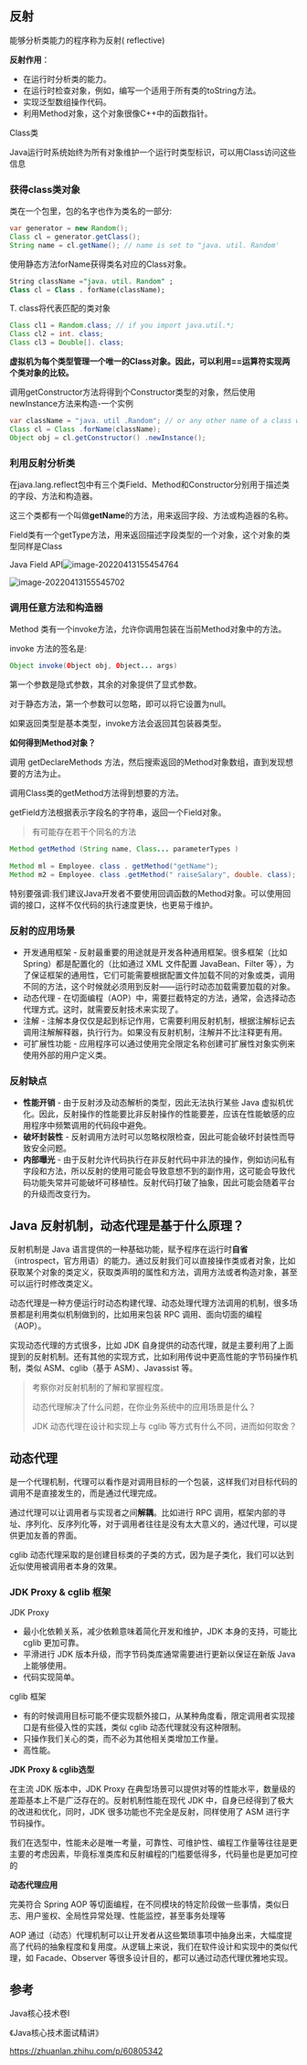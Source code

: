 ## 反射

能够分析类能力的程序称为反射( reflective)

**反射作用**：

- 在运行时分析类的能力。
- 在运行时检查对象，例如，编写一个适用于所有类的toString方法。
- 实现泛型数组操作代码。
- 利用Method对象，这个对象很像C++中的函数指针。

Class类

Java运行时系统始终为所有对象维护一个运行时类型标识，可以用Class访问这些信息

### **获得class类对象**

类在一个包里，包的名字也作为类名的一部分:

```java
var generator = new Random();
Class cl = generator.getClass();
String name = cl.getName(); // name is set to "java. util. Random'
```

使用静态方法forName获得类名对应的Class对象。

```sql
String className ="java. util. Random" ;
Class cl = Class . forName(className);
```

T. class将代表匹配的类对象

```java
Class cl1 = Random.class; // if you import java.util.*;
Class cl2 = int. class;
Class cl3 = Double[]. class;
```

**虚拟机为每个类型管理一个唯一的Class对象。因此，可以利用==运算符实现两个类对象的比较。**

调用getConstructor方法将得到个Constructor类型的对象，然后使用newInstance方法来构造-一个实例

```java
var className = "java. util .Random"; // or any other name of a class with
Class cl = Class .forName(className);
Object obj = cl.getConstructor() .newInstance();
```

### 利用反射分析类

在java.lang.reflect包中有三个类Field、Method和Constructor分别用于描述类的字段、方法和构造器。

这三个类都有一个叫做**getName**的方法，用来返回字段、方法或构造器的名称。

Field类有一个getType方法，用来返回描述字段类型的一个对象，这个对象的类型同样是Class

Java Field API![image-20220413155454764](https://xingqiu-tuchuang-1256524210.cos.ap-shanghai.myqcloud.com/205/image-20220413155454764.png)

![image-20220413155545702](https://xingqiu-tuchuang-1256524210.cos.ap-shanghai.myqcloud.com/205/image-20220413155545702.png)

### 调用任意方法和构造器

Method 类有一个invoke方法，允许你调用包装在当前Method对象中的方法。

invoke 方法的签名是:

```java
Object invoke(0bject obj, 0bject... args)
```

第一个参数是隐式参数，其余的对象提供了显式参数。

对于静态方法，第一个参数可以忽略，即可以将它设置为null。

如果返回类型是基本类型，invoke方法会返回其包装器类型。

**如何得到Method对象？**

调用 getDeclareMethods 方法，然后搜索返回的Method对象数组，直到发现想要的方法为止。

调用Class类的getMethod方法得到想要的方法。

getField方法根据表示字段名的字符串，返回一个Field对象。

> 有可能存在若干个同名的方法

```java
Method getMethod (String name, Class... parameterTypes )
    
Method ml = Employee. class . getMethod("getName");
Method m2 = Employee. class .getMethod(" raiseSalary", double. class);
```

特别要强调:我们建议Java开发者不要使用回调函数的Method对象。可以使用回调的接口，这样不仅代码的执行速度更快，也更易于维护。

### 反射的应用场景

- 开发通用框架 - 反射最重要的用途就是开发各种通用框架。很多框架（比如 Spring）都是配置化的（比如通过 XML 文件配置 JavaBean、Filter 等），为了保证框架的通用性，它们可能需要根据配置文件加载不同的对象或类，调用不同的方法，这个时候就必须用到反射——运行时动态加载需要加载的对象。
- 动态代理 - 在切面编程（AOP）中，需要拦截特定的方法，通常，会选择动态代理方式。这时，就需要反射技术来实现了。
- 注解 - 注解本身仅仅是起到标记作用，它需要利用反射机制，根据注解标记去调用注解解释器，执行行为。如果没有反射机制，注解并不比注释更有用。
- 可扩展性功能 - 应用程序可以通过使用完全限定名称创建可扩展性对象实例来使用外部的用户定义类。

### 反射缺点

- **性能开销** - 由于反射涉及动态解析的类型，因此无法执行某些 Java 虚拟机优化。因此，反射操作的性能要比非反射操作的性能要差，应该在性能敏感的应用程序中频繁调用的代码段中避免。
- **破坏封装性** - 反射调用方法时可以忽略权限检查，因此可能会破坏封装性而导致安全问题。
- **内部曝光** - 由于反射允许代码执行在非反射代码中非法的操作，例如访问私有字段和方法，所以反射的使用可能会导致意想不到的副作用，这可能会导致代码功能失常并可能破坏可移植性。反射代码打破了抽象，因此可能会随着平台的升级而改变行为。

## Java 反射机制，动态代理是基于什么原理？

反射机制是 Java 语言提供的一种基础功能，赋予程序在运行时**自省**（introspect，官方用语）的能力。通过反射我们可以直接操作类或者对象，比如获取某个对象的类定义，获取类声明的属性和方法，调用方法或者构造对象，甚至可以运行时修改类定义。

动态代理是一种方便运行时动态构建代理、动态处理代理方法调用的机制，很多场景都是利用类似机制做到的，比如用来包装 RPC 调用、面向切面的编程（AOP）。

实现动态代理的方式很多，比如 JDK 自身提供的动态代理，就是主要利用了上面提到的反射机制。还有其他的实现方式，比如利用传说中更高性能的字节码操作机制，类似 ASM、cglib（基于 ASM）、Javassist 等。

> 考察你对反射机制的了解和掌握程度。
>
> 动态代理解决了什么问题，在你业务系统中的应用场景是什么？
>
> JDK 动态代理在设计和实现上与 cglib 等方式有什么不同，进而如何取舍？

## 动态代理

是一个代理机制，代理可以看作是对调用目标的一个包装，这样我们对目标代码的调用不是直接发生的，而是通过代理完成。

通过代理可以让调用者与实现者之间**解耦**。比如进行 RPC 调用，框架内部的寻址、序列化、反序列化等，对于调用者往往是没有太大意义的，通过代理，可以提供更加友善的界面。

cglib 动态代理采取的是创建目标类的子类的方式，因为是子类化，我们可以达到近似使用被调用者本身的效果。

### JDK Proxy & cglib 框架

JDK Proxy 

- 最小化依赖关系，减少依赖意味着简化开发和维护，JDK 本身的支持，可能比 cglib 更加可靠。
- 平滑进行 JDK 版本升级，而字节码类库通常需要进行更新以保证在新版 Java 上能够使用。
- 代码实现简单。

 cglib 框架

- 有的时候调用目标可能不便实现额外接口，从某种角度看，限定调用者实现接口是有些侵入性的实践，类似 cglib 动态代理就没有这种限制。
- 只操作我们关心的类，而不必为其他相关类增加工作量。
- 高性能。

**JDK Proxy & cglib选型**

在主流 JDK 版本中，JDK Proxy 在典型场景可以提供对等的性能水平，数量级的差距基本上不是广泛存在的。反射机制性能在现代 JDK 中，自身已经得到了极大的改进和优化，同时，JDK 很多功能也不完全是反射，同样使用了 ASM 进行字节码操作。

我们在选型中，性能未必是唯一考量，可靠性、可维护性、编程工作量等往往是更主要的考虑因素，毕竟标准类库和反射编程的门槛要低得多，代码量也是更加可控的

**动态代理应用**

完美符合 Spring AOP 等切面编程，在不同模块的特定阶段做一些事情，类似日志、用户鉴权、全局性异常处理、性能监控，甚至事务处理等

AOP 通过（动态）代理机制可以让开发者从这些繁琐事项中抽身出来，大幅度提高了代码的抽象程度和复用度。从逻辑上来说，我们在软件设计和实现中的类似代理，如 Facade、Observer 等很多设计目的，都可以通过动态代理优雅地实现。

## 参考

Java核心技术卷I

《Java核心技术面试精讲》

https://zhuanlan.zhihu.com/p/60805342